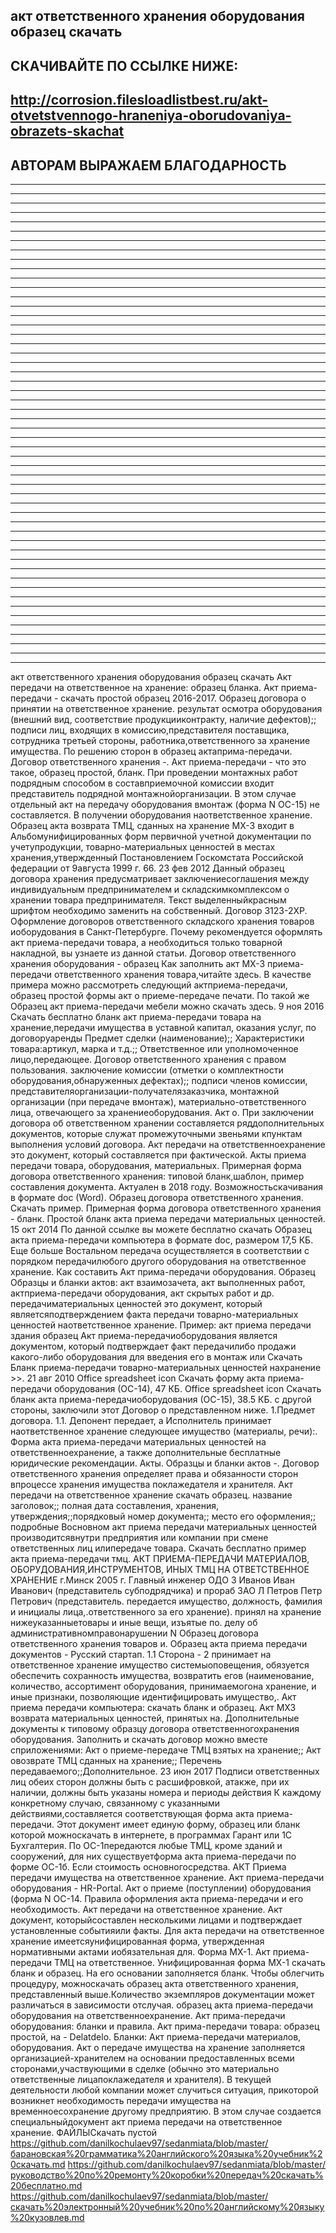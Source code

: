акт ответственного хранения оборудования образец скачать
--------------------------------------------------
СКАЧИВАЙТЕ ПО ССЫЛКЕ НИЖЕ:
--------------------------------------------------
http://corrosion.filesloadlistbest.ru/akt-otvetstvennogo-hraneniya-oborudovaniya-obrazets-skachat
--------------------------------------------------
АВТОРАМ ВЫРАЖАЕМ БЛАГОДАРНОСТЬ
--------------------------------------------------
--------------------------------------------------
--------------------------------------------------
--------------------------------------------------
--------------------------------------------------
--------------------------------------------------
--------------------------------------------------
--------------------------------------------------
--------------------------------------------------
--------------------------------------------------
--------------------------------------------------
--------------------------------------------------
--------------------------------------------------
--------------------------------------------------
--------------------------------------------------
--------------------------------------------------
--------------------------------------------------
--------------------------------------------------
--------------------------------------------------
--------------------------------------------------
--------------------------------------------------
--------------------------------------------------
--------------------------------------------------
--------------------------------------------------
--------------------------------------------------
--------------------------------------------------
--------------------------------------------------
--------------------------------------------------
--------------------------------------------------
--------------------------------------------------
--------------------------------------------------
--------------------------------------------------
--------------------------------------------------
--------------------------------------------------
--------------------------------------------------
--------------------------------------------------
--------------------------------------------------
--------------------------------------------------
--------------------------------------------------
--------------------------------------------------
--------------------------------------------------
--------------------------------------------------
--------------------------------------------------
--------------------------------------------------
--------------------------------------------------
--------------------------------------------------
--------------------------------------------------
--------------------------------------------------
--------------------------------------------------
--------------------------------------------------
--------------------------------------------------
--------------------------------------------------
--------------------------------------------------
акт ответственного хранения оборудования образец скачать Акт передачи на ответственное на хранение: образец бланка. Акт приема-передачи - скачать простой образец 2016-2017. Образец договора о принятии на ответственное хранение. результат осмотра оборудования (внешний вид, соответствие продукцииконтракту, наличие дефектов);; подписи лиц, входящих в комиссию,представителя поставщика, сотрудника третьей стороны, работника,ответственного за хранение имущества. По решению сторон в образец актаприма-передачи. Договор ответственного хранения -. Акт приема-передачи - что это такое, образец простой, бланк. При проведении монтажных работ подрядным способом в составприемочной комиссии входит представитель подрядной монтажнойорганизации. В этом случае отдельный акт на передачу оборудования вмонтаж (форма N ОС-15) не составляется. В получении оборудования наответственное хранение. Образец акта возврата ТМЦ, сданных на хранение МХ-3 входит в Альбомунифицированных форм первичной учетной документации по учетупродукции, товарно-материальных ценностей в местах хранения,утвержденный Постановлением Госкомстата Российской федерации от 9августа 1999 г. 66. 23 фев 2012  Данный образец договора хранения предусматривает заключениесоглашения между индивидуальным предпринимателем и складскимкомплексом о хранении товара предпринимателя. Текст выделенныйкрасным шрифтом необходимо заменить на собственный. Договор 3123-2ХР. Оформление договоров ответственного складского хранения товаров иоборудования в Санкт-Петербурге. Почему рекомендуется оформлять акт приема-передачи товара, а необходиться только товарной накладной, вы узнаете из данной статьи. Договор ответственного хранения оборудования - образец
Как заполнить акт МХ-3 приема-передачи ответственного хранения товара,читайте здесь.  В качестве примера можно рассмотреть следующий актприема-передачи, образец простой формы  акт о приеме-передаче печати. По такой же  Образец акт приема-передачи мебели можно скачать здесь. 9 ноя 2016  Скачать бесплатно бланк акт приема-передачи товара на хранение,передачи имущества в уставной капитал, оказания услуг, по договоруаренды  Предмет сделки (наименование);; Характеристики товара:артикул, марка и т.д.;; Ответственное или уполномоченное лицо,передающее. Договор ответственного хранения с правом пользования. заключение комиссии (отметки о комплектности оборудования,обнаруженных дефектах);; подписи членов комиссии, представителяорганизации-получателязаказчика, монтажной организации (при передаче вмонтаж), материально-ответственного лица, отвечающего за хранениеоборудования. Акт о. При заключении договора об ответственном хранении составляется ряддополнительных документов, которые служат промежуточными звеньями кпунктам выполнения условий договора. Акт передачи на ответственноехранение  это документ, который составляется при фактической. Акты приема передачи товара, оборудования, материальных. Примерная форма договора ответственного хранения: типовой бланк,шаблон, пример составления документа. Актуален в 2018 году. Возможностьскачивания в формате doc (Word). Образец договора ответственного хранения. Скачать пример. Примерная форма договора ответственного хранения - бланк. Простой бланк акта приема передачи материальных ценностей. 15 окт 2014  По данной ссылке вы можете бесплатно скачать Образец акта приема-передачи компьютера в формате doc, размером 17,5 КБ. Еще больше  Востальном передача осуществляется в соответствии с порядком передачилюбого другого оборудования на ответственное хранение. Как составить Акт прима-передачи оборудования. Образец
Образцы и бланки актов: акт взаимозачета, акт выполненных работ, актприема-передачи оборудования, акт скрытых работ и др.  передачиматериальных ценностей  это документ, который являетсяподтверждением факта передачи товарно-материальных ценностей наответственное хранение. Пример: акт приема передачи здания образец  Акт приема-передачиоборудования является документом, который подтверждает факт передачилибо продажи какого-либо оборудования для введения его в монтаж или Скачать Бланк приема-передачи товарно-материальных ценностей нахранение >>. 21 авг 2010  Office spreadsheet icon Скачать форму акта приема-передачи оборудования (ОС-14), 47 КБ. Office spreadsheet icon Скачать бланк акта приема-передачиоборудования (ОС-15), 38.5 КБ. с другой стороны, заключили этот Договор о представленном ниже. 1.Предмет договора. 1.1. Депонент передает, а Исполнитель принимает наответственное хранение следующее имущество (материалы, речи):. Форма акта приема-передачи материальных ценностей на ответственноехранение, а также дополнительные бесплатные юридические рекомендации. Акты. Образцы и бланки актов -. Договор ответственного хранения определяет права и обязанности сторон впроцессе хранения имущества поклажедателя и хранителя. Акт передачи на ответственное хранение  скачать образец. название  заголовок;; полная дата составления, хранения, утверждения;;порядковый номер документа;; место его оформления;; подробные  Восновном акт приема передачи материальных ценностей производитсявнутри предприятия или компании при смене ответственных лиц илипередаче товара. Скачать бесплатно пример акта приема-передачи тмц. АКТ ПРИЕМА-ПЕРЕДАЧИ МАТЕРИАЛОВ, ОБОРУДОВАНИЯ,ИНСТРУМЕНТОВ, ИНЫХ ТМЦ НА ОТВЕТСТВЕННОЕ ХРАНЕНИЕ г.Минск   2005 г. Главный инженер ОДО З Иванов Иван Иванович (представитель субподрядчика) и прораб ЗАО Л Петров Петр Петрович (представитель. передается имущество, должность, фамилия и инициалы лица,.ответственного за его хранение). принял на хранение нижеуказанныетовары и иные вещи, изъятые по. делу об административномправонарушении N
Образец договора ответственного хранения товаров и. Образец акта приема передачи документов - Русский стартап. 1.1 Сторона - 2 принимает на ответственное хранение имущество системыоповещения, обязуется обеспечить сохранность имущества, возвратить егов  (наименование, количество, ассортимент оборудования, принимаемогона хранение, и иные признаки, позволяющие идентифицировать имущество,. Акт приема передачи компьютера: скачать бланк и образец. Акт МХ3 возврата материальных ценностей, принятых на. Дополнительные документы к типовому образцу договора ответственногохранения оборудования. Заполнить и скачать договор можно вместе сприложениями: Акт о приеме-передаче ТМЦ взятых на хранение;; Акт овозврате ТМЦ сданных на хранение;; Перечень передаваемого;;Дополнительное. 23 июн 2017  Подписи ответственных лиц обеих сторон должны быть с расшифровкой, атакже, при их наличии, должны быть указаны номера и периоды действия К каждому конкретному случаю, связанному с указанными действиями,составляется соответствующая форма акта приема-передачи. Этот документ имеет единую форму, образец или бланк которой можноскачать в интернете, в программах Гарант или 1С Бухгалтерия. По ОС-1передаются любые ТМЦ, кроме зданий и сооружений, для них существуетформа акта приема-передачи по форме ОС-1б. Если стоимость основногосредства. АКТ Приема передачи имущества на ответственное хранение. Акт приема-передачи оборудования - HR-Portal. Акт о приеме (поступлении) оборудования (форма N ОС-14. Правила оформления акта приема-передачи и его необходимость.
Акт передачи на ответственное хранение. Акт  документ, которыйсоставлен несколькими лицами и подтверждает установленные событияили факты. Для акта передачи на ответственное хранение имеетсяунифицированная форма, утвержденная нормативными актами иобязательная для. Форма МХ-1. Акт приема-передачи ТМЦ на ответственное. Унифицированная форма  МХ-1  скачать бланк и образец. На его основании заполняется бланк. Чтобы облегчить процедуру, можноскачать образец акта ответственного хранения, представленный выше.Количество экземпляров документации может различаться в зависимости отслучая. образец акта приема-передачи оборудования на ответственноехранение. Акт прима-передачи оборудования: бланки и правила. Акт прима-передачи товара: образец простой, на  - Delatdelo. Бланки: Акт приема-передачи материалов, оборудования. Акт о передаче имущества на хранение заполняется организацией-хранителем на основании предоставленных  всеми сторонами,участвующими в сделке (обычно это материально ответственные лицапоклажедателя и хранителя). В текущей деятельности любой компании может случиться ситуация, прикоторой возникнет необходимость передачи имущества на временноесохранение другому предприятию. В этом случае создается специальныйдокумент  акт приема передачи на ответственное хранение. ФАЙЛЫСкачать пустой
https://github.com/danilkochulaev97/sedanmiata/blob/master/барановская%20грамматика%20английского%20языка%20учебник%20скачать.md
https://github.com/danilkochulaev97/sedanmiata/blob/master/руководство%20по%20ремонту%20коробки%20передач%20скачать%20бесплатно.md
https://github.com/danilkochulaev97/sedanmiata/blob/master/скачать%20электронный%20учебник%20по%20английскому%20языку%20кузовлев.md